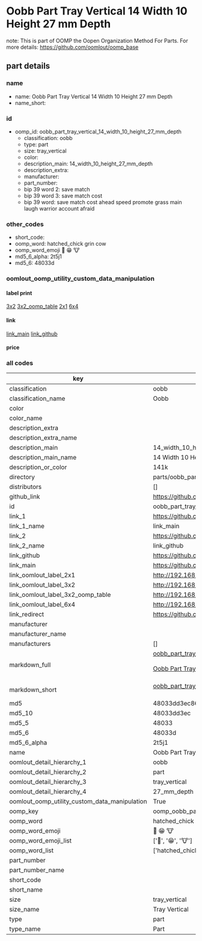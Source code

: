 # Oobb Part Tray Vertical 14 Width 10 Height 27 mm Depth  

note: This is part of OOMP the Oopen Organization Method For Parts. For more details: https://github.com/oomlout/oomp_base

##  part details
  







### name
* name: Oobb Part Tray Vertical 14 Width 10 Height 27 mm Depth
* name_short: 
### id
* oomp_id: oobb_part_tray_vertical_14_width_10_height_27_mm_depth
  * classification: oobb
  * type: part
  * size: tray_vertical
  * color: 
  * description_main: 14_width_10_height_27_mm_depth
  * description_extra: 
  * manufacturer: 
  * part_number: 
  * bip 39 word 2: save match
  * bip 39 word 3: save match cost
  * bip 39 word: save match cost ahead speed promote grass main laugh warrior account afraid

### other_codes
* short_code: 
* oomp_word: hatched_chick grin cow
* oomp_word_emoji :hatched_chick: :grin: :cow:
* md5_6_alpha: 2t5j1
* md5_6: 48033d






### oomlout_oomp_utility_custom_data_manipulation
#### label print
[3x2](http://192.168.1.245:1112/?label=oomp%202t5j1)
[3x2_oomp_table](http://192.168.1.108:1112/?label=oomp%202t5j1)
[2x1](http://192.168.1.242:1112/?label=oomp%202t5j1)
[6x4](http://192.168.1.55:1112/?label=oomp%202t5j1)    

#### link

[link_main](https://github.com/oomlout/oomlout_oomp_version_1_messy/tree/main/parts/oobb_part_tray_vertical_14_width_10_height_27_mm_depth) [link_github](https://github.com/oomlout/oomlout_oomp_version_1_messy/tree/main/parts/oobb_part_tray_vertical_14_width_10_height_27_mm_depth)                             

#### price







### all codes 
| key | value |  
| --- | --- |  
| classification | oobb |  
| classification_name | Oobb |  
| color |  |  
| color_name |  |  
| description_extra |  |  
| description_extra_name |  |  
| description_main | 14_width_10_height_27_mm_depth |  
| description_main_name | 14 Width 10 Height 27 mm Depth |  
| description_or_color | 141k |  
| directory | parts/oobb_part_tray_vertical_14_width_10_height_27_mm_depth |  
| distributors | [] |  
| github_link | https://github.com/oomlout/oomlout_oomp_part_src/tree/main/parts/oobb_part_tray_vertical_14_width_10_height_27_mm_depth |  
| id | oobb_part_tray_vertical_14_width_10_height_27_mm_depth |  
| link_1 | https://github.com/oomlout/oomlout_oomp_version_1_messy/tree/main/parts/oobb_part_tray_vertical_14_width_10_height_27_mm_depth |  
| link_1_name | link_main |  
| link_2 | https://github.com/oomlout/oomlout_oomp_version_1_messy/tree/main/parts/oobb_part_tray_vertical_14_width_10_height_27_mm_depth |  
| link_2_name | link_github |  
| link_github | https://github.com/oomlout/oomlout_oomp_version_1_messy/tree/main/parts/oobb_part_tray_vertical_14_width_10_height_27_mm_depth |  
| link_main | https://github.com/oomlout/oomlout_oomp_version_1_messy/tree/main/parts/oobb_part_tray_vertical_14_width_10_height_27_mm_depth |  
| link_oomlout_label_2x1 | http://192.168.1.242:1112/?label=oomp%202t5j1 |  
| link_oomlout_label_3x2 | http://192.168.1.245:1112/?label=oomp%202t5j1 |  
| link_oomlout_label_3x2_oomp_table | http://192.168.1.108:1112/?label=oomp%202t5j1 |  
| link_oomlout_label_6x4 | http://192.168.1.55:1112/?label=oomp%202t5j1 |  
| link_redirect | https://github.com/oomlout/oomlout_oomp_version_1_messy/tree/main/parts/oobb_part_tray_vertical_14_width_10_height_27_mm_depth |  
| manufacturer |  |  
| manufacturer_name |  |  
| manufacturers | [] |  
| markdown_full | [oobb_part_tray_vertical_14_width_10_height_27_mm_depth](none)<br>[](none)<br>[Oobb Part Tray Vertical 14 Width 10 Height 27 Mm Depth](none)<br><br> |  
| markdown_short | [oobb_part_tray_vertical_14_width_10_height_27_mm_depth](none)<br><br> |  
| md5 | 48033dd3ec864cbeb0e88052616235fe |  
| md5_10 | 48033dd3ec |  
| md5_5 | 48033 |  
| md5_6 | 48033d |  
| md5_6_alpha | 2t5j1 |  
| name | Oobb Part Tray Vertical 14 Width 10 Height 27 mm Depth |  
| oomlout_detail_hierarchy_1 | oobb |  
| oomlout_detail_hierarchy_2 | part |  
| oomlout_detail_hierarchy_3 | tray_vertical |  
| oomlout_detail_hierarchy_4 | 27_mm_depth |  
| oomlout_oomp_utility_custom_data_manipulation | True |  
| oomp_key | oomp_oobb_part_tray_vertical_14_width_10_height_27_mm_depth |  
| oomp_word | hatched_chick grin cow |  
| oomp_word_emoji | :hatched_chick: :grin: :cow: |  
| oomp_word_emoji_list | [':hatched_chick:', ':grin:', ':cow:'] |  
| oomp_word_list | ['hatched_chick', 'grin', 'cow'] |  
| part_number |  |  
| part_number_name |  |  
| short_code |  |  
| short_name |  |  
| size | tray_vertical |  
| size_name | Tray Vertical |  
| type | part |  
| type_name | Part |  
